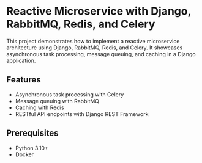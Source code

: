 # Reactive Microservice with Django, RabbitMQ, Redis, and Celery

This project demonstrates how to implement a reactive microservice architecture using Django, RabbitMQ, Redis, and Celery. It showcases asynchronous task processing, message queuing, and caching in a Django application.

## Features

- Asynchronous task processing with Celery
- Message queuing with RabbitMQ
- Caching with Redis
- RESTful API endpoints with Django REST Framework

## Prerequisites

- Python 3.10+
- Docker 
